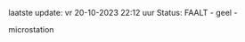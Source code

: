 laatste update: 
vr 20-10-2023 22:12   uur 
Status: FAALT - geel - 
<div class="service Y">microstation</div>